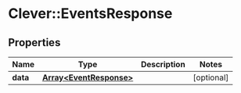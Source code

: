 # Clever::EventsResponse

## Properties
Name | Type | Description | Notes
------------ | ------------- | ------------- | -------------
**data** | [**Array&lt;EventResponse&gt;**](EventResponse.md) |  | [optional] 


